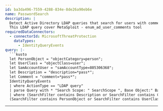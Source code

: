 ```yaml
---
id: ba3da496-7559-4288-834e-8de26a90eb6e
name: PasswordSearch
description: |
  Detect Active Directory LDAP queries that search for users with comment or description that contains the string "pass" that might suggest for the user password
  This LDAP query cover MetaSploit - enum_ad_user_comments tool
requiredDataConnectors:
  - connectorId: MicrosoftThreatProtection
    dataTypes:
      - IdentityQueryEvents
query: |-
  ```kusto
  let PersonObject = "objectCategory=person";
  let UserClass = "objectClass=user";
  let SamAccountUser = "samAccountType=805306368";
  let Description = "description=*pass*";
  let Comment = "comment=*pass*";
  IdentityQueryEvents
  | where ActionType == "LDAP query"
  | parse Query with * "Search Scope: " SearchScope ", Base Object:" BaseObject ", Search Filter: " SearchFilter
  | where (SearchFilter contains Description or SearchFilter contains Comment) and
  (SearchFilter contains PersonObject or SearchFilter contains UserClass or SearchFilter contains SamAccountUser)
  ```
---
```


